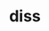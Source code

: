 ---
category: 4-letters
denotation: null
name: diss
reference_link: https://www.etymonline.com/word/diss
root_language: null
root_name: null
title: diss
type: free
word_sums:
- respelling: diss
  sum: 'Diss + '
---
